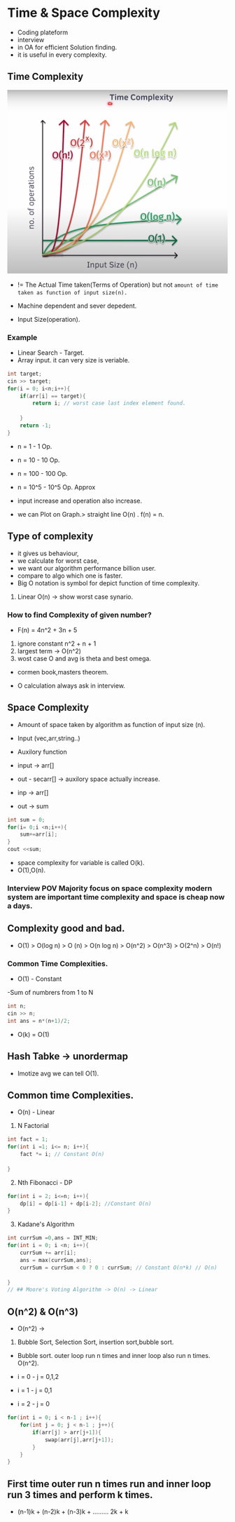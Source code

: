 # Time & Space Complexity
- Coding plateform
- interview
- in OA for efficient Solution finding.
- it is useful in every complexity.

## Time Complexity
![Time complexity Graph](image.png)
- != The Actual Time taken(Terms of Operation) but not `amount of time taken as function of input size(n).`

- Machine dependent and sever depedent.

- Input Size(operation).

### Example 
- Linear Search - Target.
- Array input. it can very size is veriable.

```c++
int target;
cin >> target;
for(i = 0; i<n;i++){
    if(arr[i] == target){
        return i; // worst case last index element found.

    }
    return -1;
}
```

- n = 1  -  1 Op.
- n = 10 - 10 Op.
- n = 100 - 100 Op.
- n = 10^5 - 10^5 Op.  Approx

- input increase and operation also increase.
- we can Plot on Graph.> straight line O(n) . f(n) = n.

## Type of complexity
- it gives us behaviour,
- we calculate for worst case,
- we want our algorithm performance billion user.
- compare to algo which one is faster.
- Big O notation is symbol for depict function of time complexity.

1) Linear O(n) -> show worst case synario.

### How to find Complexity of given number?
- F(n) = 4n^2 + 3n + 5
1. ignore constant n^2 + n + 1
2. largest term -> O(n^2)
3. wost case O and avg is theta and best omega.

- cormen book,masters theorem.

- O calculation always ask in interview.

## Space Complexity
- Amount of space taken by algorithm as function of input size (n).
- Input (vec,arr,string..)
- Auxilory function
- input -> arr[]
- out - secarr[] -> auxilory space actually increase.

- inp -> arr[]
- out -> sum
```c++
int sum = 0;
for(i= 0;i <n;i++){
    sum+=arr[i];
}
cout <<sum; 

```

- space complexity for variable is called O(k).
- O(1),O(n).


### Interview POV Majority focus on space complexity modern system are important time complexity and space is cheap now a days.

## Complexity good and bad.

- O(1) > O(log n) > O (n) > O(n log n) > O(n^2) > O(n^3) > O(2^n) > O(n!)

### Common Time Complexities.
- O(1) - Constant

-Sum of numbrers from 1 to N
```c++
int n;
cin >> n;
int ans = n*(n+1)/2;

```

- O(k) = O(1)


## Hash Tabke -> unordermap
- Imotize avg we can tell O(1).

## Common time Complexities.

- O(n) - Linear

1) N Factorial


```c++
int fact = 1;
for(int i =1; i<= n; i++){
    fact *= i; // Constant O(n)

}


```

2) Nth Fibonacci - DP
```c++
for(int i = 2; i<=n; i++){
    dp[i] = dp[i-1] + dp[i-2]; //Constant O(n)
}

```

3) Kadane's Algorithm
```c++
int currSum =0,ans = INT_MIN;
for(int i = 0; i <n; i++){
    currSum += arr[i];
    ans = max(currSum,ans);
    currSum = currSum < 0 ? 0 : currSum; // Constant O(n*k) // O(n)

}
// ## Moore's Voting Algorithm -> O(n) -> Linear
```

## O(n^2) & O(n^3)
- O(n^2) -> 

1) Bubble Sort, Selection Sort, insertion sort,bubble sort.
- Bubble sort. outer loop run n times and inner loop also run n times. O(n^2).

- i = 0 - j = 0,1,2
- i = 1 - j = 0,1
- i = 2 - j = 0


```c++
for(int i = 0; i < n-1 ; i++){
    for(int j = 0; j < n-1 ; j++){
        if(arr[j] > arr[j+1]){
            swap(arr[j],arr[j+1]);
        }
    }
}
```


## First time outer run n times run and inner loop run 3 times and perform k times.

- (n-1)k + (n-2)k + (n-3)k + ......... 2k + k
